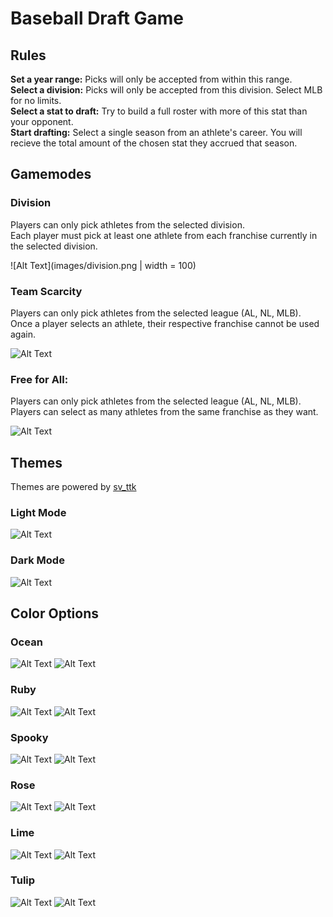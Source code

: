 # Baseball Draft Game

## Rules
**Set a year range:** Picks will only be accepted from within this range. \
**Select a division:** Picks will only be accepted from this division. Select MLB for no limits. \
**Select a stat to draft:** Try to build a full roster with more of this stat than your opponent. \
**Start drafting:** Select a single season from an athlete's career. You will recieve the total amount of the chosen stat they accrued that season.

## Gamemodes

### Division
Players can only pick athletes from the selected division. \
Each player must pick at least one athlete from each franchise currently in the selected division. 

![Alt Text](images/division.png | width = 100)

### Team Scarcity
Players can only pick athletes from the selected league (AL, NL, MLB). \
Once a player selects an athlete, their respective franchise cannot be used again. 

![Alt Text](images/team_scarcity.png)

### Free for All:
Players can only pick athletes from the selected league (AL, NL, MLB). \
Players can select as many athletes from the same franchise as they want.

![Alt Text](images/free-for-all.png)

## Themes
Themes are powered by [sv_ttk](https://github.com/rdbende/Sun-Valley-ttk-theme)

### Light Mode

![Alt Text](images/lightmode.png)

### Dark Mode

![Alt Text](images/darkmode.png)

## Color Options

### Ocean

![Alt Text](images/ocean.png)
![Alt Text](images/ocean_layout.png)

### Ruby

![Alt Text](images/ruby.png)
![Alt Text](images/ruby_layout.png)

### Spooky

![Alt Text](images/spooky.png)
![Alt Text](images/spooky_layout.png)

### Rose

![Alt Text](images/rose.png)
![Alt Text](images/rose_layout.png)

### Lime

![Alt Text](images/lime.png)
![Alt Text](images/lime_layout.png)

### Tulip

![Alt Text](images/tulip.png)
![Alt Text](images/tulip_layout.png)

